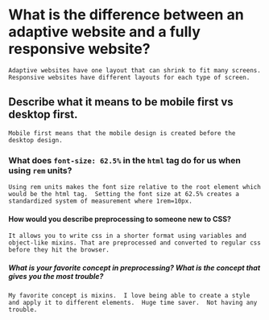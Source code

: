 

# What is the difference between an adaptive website and a fully responsive website?

    Adaptive websites have one layout that can shrink to fit many screens.   Responsive websites have different layouts for each type of screen. 

## Describe what it means to be mobile first vs desktop first.
    Mobile first means that the mobile design is created before the desktop design.

### What does `font-size: 62.5%` in the `html` tag do for us when using `rem` units?
    Using rem units makes the font size relative to the root element which would be the html tag.  Setting the font size at 62.5% creates a standardized system of measurement where 1rem=10px.

#### How would you describe preprocessing to someone new to CSS?
    It allows you to write css in a shorter format using variables and object-like mixins. That are preprocessed and converted to regular css before they hit the browser.


##### What is your favorite concept in preprocessing?  What is the concept that gives you the most trouble? 
    My favorite concept is mixins.  I love being able to create a style and apply it to different elements.  Huge time saver.  Not having any trouble.